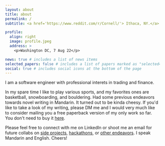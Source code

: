 ```yaml
---
layout: about
title: about
permalink: /
subtitle: <a href='https://www.reddit.com/r/Cornell/'> Ithaca, NY.</a>  he/him/his.

profile:
  align: right
  image: profile.jpeg
  address: >
    <p>Washington DC, 7 Aug 22</p>

news: true # includes a list of news items
selected_papers: false # includes a list of papers marked as "selected={true}"
social: true # includes social icons at the bottom of the page
---
```


I am a software engineer with professional interets in trading and finance. 

In my spare time I like to play various sports, and my favorites ones are basketball, snowboarding, and bouldering. Had some previous endeavors towards novel writing in Mandarin. It turned out to be kinda cheesy. If you'd like to take a look of my writing, please DM me and I would very much like to consider mailing you a free paperback version of my only work so far. You don't need to buy it [here](https://store.showwe.tw/books.aspx?b=129215).

Please feel free to connect with me on LinkedIn or shoot me an email for future collabs on [side projects](https://github.com/cliu0013), [hackathons](https://devpost.com/cl2373), or [other endeavors](https://opensea.io/collection/cryptokitties). I speak Mandarin and English. Cheers!

<!--
Write your biography here. Tell the world about yourself. Link to your favorite [subreddit](http://reddit.com). You can put a picture in, too. The code is already in, just name your picture `prof_pic.jpg` and put it in the `img/` folder.

Put your address / P.O. box / other info right below your picture. You can also disable any these elements by editing `profile` property of the YAML header of your `_pages/about.md`. Edit `_bibliography/papers.bib` and Jekyll will render your [publications page](/al-folio/publications/) automatically.

Link to your social media connections, too. This theme is set up to use [Font Awesome icons](http://fortawesome.github.io/Font-Awesome/) and [Academicons](https://jpswalsh.github.io/academicons/), like the ones below. Add your Facebook, Twitter, LinkedIn, Google Scholar, or just disable all of them. -->
